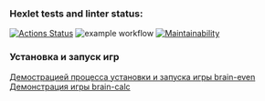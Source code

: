 ### Hexlet tests and linter status:
[![Actions Status](https://github.com/buravlev-arthur/frontend-project-lvl1/workflows/hexlet-check/badge.svg)](https://github.com/buravlev-arthur/frontend-project-lvl1/actions)
![example workflow](https://github.com/buravlev-arthur/frontend-project-lvl1/actions/workflows/project-linting.yml/badge.svg)
[![Maintainability](https://api.codeclimate.com/v1/badges/a99a88d28ad37a79dbf6/maintainability)](https://codeclimate.com/github/codeclimate/codeclimate/maintainability)

### Установка и запуск игр
[Демострацией процесса установки и запуска игры brain-even](https://asciinema.org/a/5eQaAY0D19CEICdrF1Zxa5PMf)
[Демонстрация игры brain-calc](https://asciinema.org/a/5EwBRTjPJT4GWm1yHXkCxFvTe)
